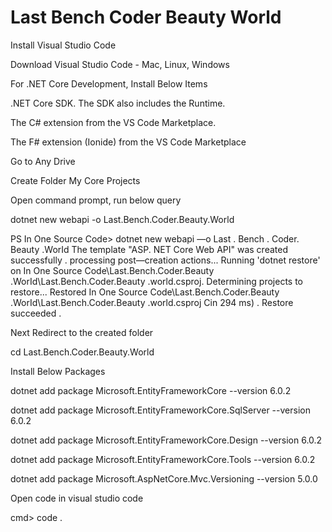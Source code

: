# Last Bench Coder Beauty World

Install Visual Studio Code 

 

Download Visual Studio Code - Mac, Linux, Windows 

 

For .NET Core Development, Install Below Items 

 

.NET Core SDK. The SDK also includes the Runtime. 

The C# extension from the VS Code Marketplace. 

The F# extension (Ionide) from the VS Code Marketplace 

 

Go to Any Drive 

 

Create Folder My Core Projects 

 

Open command prompt, run below query 

 

dotnet new webapi -o Last.Bench.Coder.Beauty.World 

 

PS In One Source Code> dotnet new webapi 
—o Last . Bench . Coder. Beauty .WorId 
The template "ASP. NET Core Web API" was created successfully . 
processing post—creation actions... 
Running 'dotnet restore' on In One Source Code\Last.Bench.Coder.Beauty .WorId\Last.Bench.Coder.Beauty .world.csproj. 
Determining projects to restore... 
Restored In One Source Code\Last.Bench.Coder.Beauty .WorId\Last.Bench.Coder.Beauty .world.csproj Cin 294 ms) . 
Restore succeeded . 
 

Next Redirect to the created folder 

 

cd Last.Bench.Coder.Beauty.World 

 

Install Below Packages 

 

dotnet add package Microsoft.EntityFrameworkCore --version 6.0.2 

dotnet add package Microsoft.EntityFrameworkCore.SqlServer --version 6.0.2 

dotnet add package Microsoft.EntityFrameworkCore.Design --version 6.0.2 

dotnet add package Microsoft.EntityFrameworkCore.Tools --version 6.0.2 

dotnet add package Microsoft.AspNetCore.Mvc.Versioning --version 5.0.0 

 

Open code in visual studio code 

 

cmd> code . 

 

 

 

